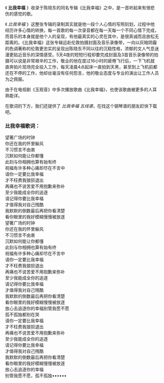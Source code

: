 

《 **比我幸福** 》收录于陈晓东的同名专辑《比我幸福》之中，是一首听起来有很悲伤的感觉的歌。

  
《 _比我幸福_
》这整张专辑的录制其实就是他一段个人心情的写照刻划，过程中他经历许多心情的转换，每一首歌的每一次录音都在每一天每一个不同心情下完成，而音乐的本身就是他个人的呈现，有他最真实的心灵在其中，是很真诚而且放松无距离的。《比我幸福》这张专辑远赴伦敦拍摄封面及音乐录像带，一向以灰暗阴霾的色调著称的伦敦更忠实的呈现出陈晓东不同以往的沉稳性格，浓郁的文人气息迷漫更贴近音乐的深情感受。5天4夜的短短行程却要完成封面及3首音乐录像带的拍摄可以说是非常艰辛的工作，敬业的他在度过16小时的疲倦飞行后，一下飞机就直奔拍片现场完全投入工作，每天凌晨4点起床一直拍到天黑，甚至到上飞机前都还在不停的工作，他却丝毫没有任何怨言，他的敬业态度与专业的演出让工作人员为之佩服。

  
由于在电视剧《玉观音》中多次播放歌曲《比我幸福》，也使该歌曲被更多的人耳熟能详。

  
在歌词的下方，我们还提供了 _比我幸福 五线谱_，在找这个钢琴谱的朋友赶快下载吧。

### 比我幸福歌词：

望著广场的时钟  
你还在我的怀里躲风  
不习惯言不由衷  
沉默如何能让你都懂  
此刻与你相拥也算有始有终  
祝福有许多种心痛却尽在不言中  
请你一定要比我幸福  
才不枉费我狼狈退出  
再痛也不说苦爱不用抱歉来弥补  
至少我能成全你的追逐  
请记得你要比我幸福  
才值得我对自己残酷  
我默默的倒数最后再把你看清楚  
看你眼里的我好模糊慢慢被放逐  
望著广场的时钟  
你还在我的怀里躲风  
不习惯言不由衷  
沉默如何能让你都懂  
此刻与你相拥也算有始有终  
祝福有许多种心痛却尽在不言中  
请你一定要比我幸福  
才不枉费我狼狈退出  
再痛也不说苦爱不用抱歉来弥补  
至少我能成全你的追逐  
请记得你要比我幸福  
才值得我对自己残酷  
我默默的倒数最后再把你看清楚  
看你眼里的我好模糊慢慢被放逐  
放心去追逐你的幸福别管我愿不愿  
孤不孤独都别在哭  
请你一定要比我幸福  
才不枉费我狼狈退出  
再痛也不说苦爱不用抱歉来弥补  
至少我能成全你的追逐  
请记得你要比我幸福  
才值得我对自己残酷  
我默默的倒数最后再把你看清楚  
看你眼里的我好模糊慢慢被放逐  
放心去追逐你的幸福  
别管我愿不愿，孤不孤独••••••

